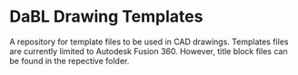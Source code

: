 # DaBL Drawing Templates
A repository for template files to be used in CAD drawings. Templates files are currently limited to Autodesk Fusion 360. However, title block files can be found in the repective folder. 
